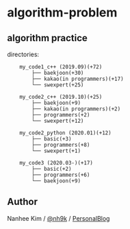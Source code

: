 # algorithm-problem

## algorithm practice  

directories:

		my_code1_c++ (2019.09)(+72)
            ├── baekjoon(+30)
            ├── kakao(in programmers)(+17)
            └── swexpert(+25)

		my_code2_c++ (2019.10)(+25)
            ├── baekjoon(+9)
            ├── kakao(in programmers)(+2)
            ├── programmers(+2)
            └── swexpert(+12)

		my_code2_python (2020.01)(+12)
            ├── basic(+3)
            ├── programmers(+8)
            └── swexpert(+1)

		my_code3 (2020.03-)(+17)
            ├── basic(+2)
            ├── programmers(+6)
            └── baekjoon(+9)


## Author
Nanhee Kim / [@nh9k](https://github.com/nh9k) / [PersonalBlog](https://blog.naver.com/kimnanhee97)

